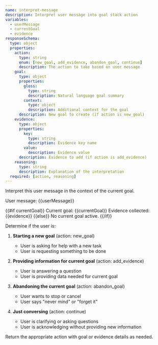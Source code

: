 ```yaml
---
name: interpret-message
description: Interpret user message into goal stack action
variables:
  - userMessage
  - currentGoal
  - evidence
responseSchema:
  type: object
  properties:
    action:
      type: string
      enum: [new_goal, add_evidence, abandon_goal, continue]
      description: The action to take based on user message
    goal:
      type: object
      properties:
        gloss:
          type: string
          description: Natural language goal summary
        context:
          type: object
          description: Additional context for the goal
      description: New goal to create (if action is new_goal)
    evidence:
      type: object
      properties:
        key:
          type: string
          description: Evidence key name
        value:
          description: Evidence value
      description: Evidence to add (if action is add_evidence)
    reasoning:
      type: string
      description: Explanation of the interpretation
  required: [action, reasoning]
---
```


Interpret this user message in the context of the current goal.

User message: {{userMessage}}

{{#if currentGoal}}
Current goal: {{currentGoal}}
Evidence collected: {{evidence}}
{{else}}
No current goal active.
{{/if}}

Determine if the user is:
1. **Starting a new goal** (action: new_goal)
   - User is asking for help with a new task
   - User is requesting something to be done
   
2. **Providing information for current goal** (action: add_evidence)
   - User is answering a question
   - User is providing data needed for current goal
   
3. **Abandoning the current goal** (action: abandon_goal)
   - User wants to stop or cancel
   - User says "never mind" or "forget it"
   
4. **Just conversing** (action: continue)
   - User is clarifying or asking questions
   - User is acknowledging without providing new information

Return the appropriate action with goal or evidence details as needed.